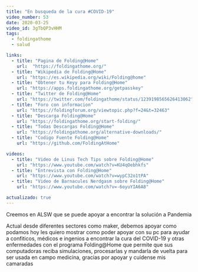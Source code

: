 ```yaml
---
title: "En busqueda de la cura #COVID-19"
video_number: 53
date: 2020-03-25
video_id: 3gTbQP3vHHM
tags:
  - foldingathome
  - salud

links:
  - title: "Pagina de Folding@Home"
    url:  "https://foldingathome.org/"
  - title: "Wikipedia de Folding@Home"
    url: "https://es.wikipedia.org/wiki/Folding@home"
  - title: "Obtener tu Keyy para Folding@Home"
    url: "https://apps.foldingathome.org/getpasskey"
  - title: "Twitter de Folding@Home"
    url: "https://twitter.com/foldingathome/status/1239198565626413062"
  - title: "Foro con informacion"
    url: "https://foldingforum.org/viewtopic.php?f=24&t=32463"
  - title: "Descarga Folding@Home"
    url: "https://foldingathome.org/start-folding/"
  - title: "Todas Descargas Folding@Home"
    url: "https://foldingathome.org/alternative-downloads/"
  - title: "Codigo Fuente Folding@Home"
    url: "https://github.com/FoldingAtHome"

videos:
  - title: "Video de Linus Tech Tips sobre Folding@Home"
    url: "https://www.youtube.com/watch?v=KU4qOebhkfs"
  - title: "Entrevista con Folding@Home"
    url: "https://www.youtube.com/watch?v=wypC32o1tPA"
  - title: "Video de Barnacules Nerdgasm sobre Folding@Home"
    url: "https://www.youtube.com/watch?v=-6oyuYIA6A8"

actualizado: true
---
```


Creemos en ALSW que se puede apoyar a encontrar la solución a Pandemia

Actual desde diferentes sectores como maker, debemos apoyar como podamos hoy les quiero mostrar como poder apoyar con su pc para ayudar a confiticos, médicos e ingenios a encontrar la cura del COVID-19 y otras enfermedades con el programa Folding@Home que permite que sus computadoras reciba simulaciones, procesarlas y mandarla de vuelta para ser usada en campo medicina, gracias por apoyar y cuídense mis camaradas
